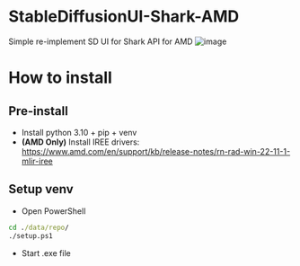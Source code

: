 # StableDiffusionUI-Shark-AMD
Simple re-implement SD UI for Shark API for AMD
![image](https://user-images.githubusercontent.com/13867290/216232032-190f3769-eb4c-4f8c-b722-e3c1a4dce297.png)

# How to install
## Pre-install
* Install python 3.10 + pip + venv
* __(AMD Only)__ Install IREE drivers: https://www.amd.com/en/support/kb/release-notes/rn-rad-win-22-11-1-mlir-iree
## Setup venv
* Open PowerShell
```cmd
cd ./data/repo/
./setup.ps1
```
* Start .exe file

